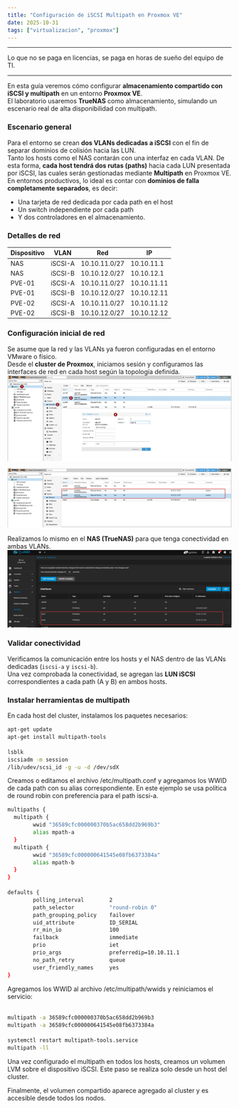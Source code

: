 ```yaml
---
title: "Configuración de iSCSI Multipath en Proxmox VE"
date: 2025-10-31
tags: ["virtualizacion", "proxmox"]
---
```

---
Lo que no se paga en licencias, se paga en horas de sueño del equipo de TI.

---
En esta guía veremos cómo configurar **almacenamiento compartido con iSCSI y multipath** en un entorno **Proxmox VE**.  
El laboratorio usaremos **TrueNAS** como almacenamiento, simulando un escenario real de alta disponibilidad con multipath.

### Escenario general
Para el entorno se crean **dos VLANs dedicadas a iSCSI** con el fin de separar dominios de colisión hacia las LUN.  
Tanto los hosts como el NAS contarán con una interfaz en cada VLAN.
De esta forma, **cada host tendrá dos rutas (paths)** hacia cada LUN presentada por iSCSI, las cuales serán gestionadas mediante **Multipath** en Proxmox VE.
En entornos productivos, lo ideal es contar con **dominios de falla completamente separados**, es decir:
- Una tarjeta de red dedicada por cada path en el host  
- Un switch independiente por cada path  
- Y dos controladores en el almacenamiento.

### Detalles de red
| Dispositivo | VLAN | Red | IP |
|--------------|------|-----|----|
| NAS | iSCSI-A | 10.10.11.0/27 | 10.10.11.1 |
| NAS | iSCSI-B | 10.10.12.0/27 | 10.10.12.1 |
| PVE-01 | iSCSI-A | 10.10.11.0/27 | 10.10.11.11 |
| PVE-01 | iSCSI-B | 10.10.12.0/27 | 10.10.12.11 |
| PVE-02 | iSCSI-A | 10.10.11.0/27 | 10.10.11.12 |
| PVE-02 | iSCSI-B | 10.10.12.0/27 | 10.10.12.12 |

### Configuración inicial de red
Se asume que la red y las VLANs ya fueron configuradas en el entorno VMware o físico.  
Desde el **cluster de Proxmox**, iniciamos sesión y configuramos las interfaces de red en cada host según la topología definida.
![img1](img1.png)

![img2](img2.png)

Realizamos lo mismo en el **NAS (TrueNAS)** para que tenga conectividad en ambas VLANs.
![img3](img3.png)

### Validar conectividad
Verificamos la comunicación entre los hosts y el NAS dentro de las VLANs dedicadas (`iscsi-a` y `iscsi-b`).  
Una vez comprobada la conectividad, se agregan las **LUN iSCSI** correspondientes a cada path (A y B) en ambos hosts.


### Instalar herramientas de multipath
En cada host del cluster, instalamos los paquetes necesarios:
```bash
apt-get update
apt-get install multipath-tools

lsblk
iscsiadm -m session
/lib/udev/scsi_id -g -u -d /dev/sdX
```
Creamos o editamos el archivo /etc/multipath.conf y agregamos los WWID de cada path con su alias correspondiente.
En este ejemplo se usa política de round robin con preferencia para el path iscsi-a.

```bash
multipaths {
  multipath {
        wwid "36589cfc000000370b5ac658dd2b969b3"
        alias mpath-a
  }
  multipath {
        wwid "36589cfc000000641545e08fb6373384a"
        alias mpath-b
  }
}

defaults {
        polling_interval        2
        path_selector           "round-robin 0"
        path_grouping_policy    failover
        uid_attribute           ID_SERIAL
        rr_min_io               100
        failback                immediate
        prio                    iet
        prio_args               preferredip=10.10.11.1
        no_path_retry           queue
        user_friendly_names     yes
}
```
Agregamos los WWID al archivo /etc/multipath/wwids y reiniciamos el servicio:
```bash

multipath -a 36589cfc000000370b5ac658dd2b969b3
multipath -a 36589cfc000000641545e08fb6373384a

systemctl restart multipath-tools.service
multipath -ll
```

Una vez configurado el multipath en todos los hosts, creamos un volumen LVM sobre el dispositivo iSCSI.
Este paso se realiza solo desde un host del cluster.


Finalmente, el volumen compartido aparece agregado al cluster y es accesible desde todos los nodos.
